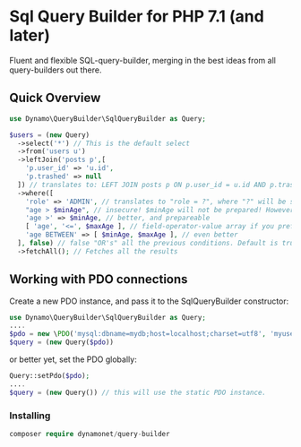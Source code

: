 # Sql Query Builder for PHP 7.1 (and later)
Fluent and flexible SQL-query-builder, merging in the best ideas from all query-builders out there.

## Quick Overview
```php
use Dynamo\QueryBuilder\SqlQueryBuilder as Query;

$users = (new Query)
  ->select('*') // This is the default select
  ->from('users u')
  ->leftJoin('posts p',[
    'p.user_id' => 'u.id',
    'p.trashed' => null
  ]) // translates to: LEFT JOIN posts p ON p.user_id = u.id AND p.trashed IS NULL
  ->where([
    'role' => 'ADMIN', // translates to "role = ?", where "?" will be securely replaced by the PDO layer
    "age > $minAge", // insecure! $minAge will not be prepared! However, we allow this form for convenience
    'age >' => $minAge, // better, and prepareable
    [ 'age', '<=', $maxAge ], // field-operator-value array if you prefer
    'age BETWEEN' => [ $minAge, $maxAge ], // even better
  ], false) // false "OR's" all the previous conditions. Default is true, which will "AND" all the conditions 
  ->fetchAll(); // Fetches all the results
```

## Working with PDO connections

Create a new PDO instance, and pass it to the SqlQueryBuilder constructor:
```php
use Dynamo\QueryBuilder\SqlQueryBuilder as Query;
....
$pdo = new \PDO('mysql:dbname=mydb;host=localhost;charset=utf8', 'myuser', 'mypass');
$query = (new Query($pdo))
```
or better yet, set the PDO globally:
```php
Query::setPdo($pdo);
....
$query = (new Query()) // this will use the static PDO instance.
```

### Installing

```php
composer require dynamonet/query-builder
```

